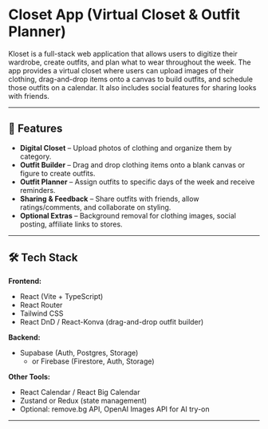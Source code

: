 # Closet App (Virtual Closet & Outfit Planner)

Kloset is a full-stack web application that allows users to digitize their wardrobe, create outfits, and plan what to wear throughout the week. The app provides a virtual closet where users can upload images of their clothing, drag-and-drop items onto a canvas to build outfits, and schedule those outfits on a calendar. It also includes social features for sharing looks with friends.

---

## 🚀 Features
- **Digital Closet** – Upload photos of clothing and organize them by category.
- **Outfit Builder** – Drag and drop clothing items onto a blank canvas or figure to create outfits.
- **Outfit Planner** – Assign outfits to specific days of the week and receive reminders.
- **Sharing & Feedback** – Share outfits with friends, allow ratings/comments, and collaborate on styling.
- **Optional Extras** – Background removal for clothing images, social posting, affiliate links to stores.

---

## 🛠️ Tech Stack
**Frontend:**
- React (Vite + TypeScript)
- React Router
- Tailwind CSS
- React DnD / React-Konva (drag-and-drop outfit builder)

**Backend:**
- Supabase (Auth, Postgres, Storage)
  - or Firebase (Firestore, Auth, Storage)

**Other Tools:**
- React Calendar / React Big Calendar
- Zustand or Redux (state management)
- Optional: remove.bg API, OpenAI Images API for AI try-on

---

